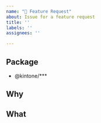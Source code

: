 ```yaml
---
name: "🚀 Feature Request"
about: Issue for a feature request
title: ''
labels: ''
assignees: ''

---
```


<!-- Thank you for sending a feature request! -->

## Package

<!-- Which package do you want to add a feature for? -->

- @kintone/\*\*\*

## Why

<!-- Why do you want the feature and why does it make sense for the package? -->


## What

<!-- What is a solution you want to add? -->

